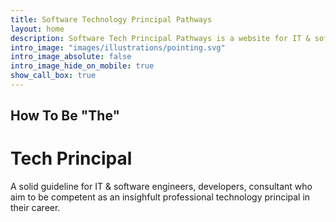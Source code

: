```yaml
---
title: Software Technology Principal Pathways
layout: home
description: Software Tech Principal Pathways is a website for IT & software engineers/developers/consultant who aims to grow to become a technology principal in their career. This website contains fundumental basics, concepts, growth roadmaps, techniques, inisghts to technolgy focusing on delivering value to its readers. The Tech Pricipal Pathways offers a growth model to small-enterprise businesses, digital transformations, tech-at-core solutions.
intro_image: "images/illustrations/pointing.svg"
intro_image_absolute: false
intro_image_hide_on_mobile: true
show_call_box: true
---
```


## How To Be "The"
#  Tech Principal

A solid guideline for IT & software engineers, developers, consultant who aim to be competent as an insighfult professional technology principal in their career.